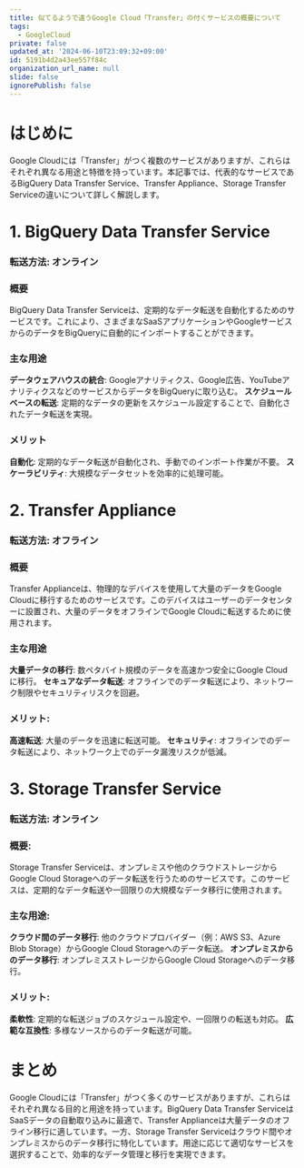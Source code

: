 ```yaml
---
title: 似てるようで違うGoogle Cloud「Transfer」の付くサービスの概要について
tags:
  - GoogleCloud
private: false
updated_at: '2024-06-10T23:09:32+09:00'
id: 5191b4d2a43ee557f84c
organization_url_name: null
slide: false
ignorePublish: false
---
```

# はじめに
Google Cloudには「Transfer」がつく複数のサービスがありますが、これらはそれぞれ異なる用途と特徴を持っています。本記事では、代表的なサービスであるBigQuery Data Transfer Service、Transfer Appliance、Storage Transfer Serviceの違いについて詳しく解説します。

# 1. BigQuery Data Transfer Service
### 転送方法: オンライン
### 概要
BigQuery Data Transfer Serviceは、定期的なデータ転送を自動化するためのサービスです。これにより、さまざまなSaaSアプリケーションやGoogleサービスからのデータをBigQueryに自動的にインポートすることができます。

### 主な用途
**データウェアハウスの統合**: Googleアナリティクス、Google広告、YouTubeアナリティクスなどのサービスからデータをBigQueryに取り込む。
**スケジュールベースの転送**: 定期的なデータの更新をスケジュール設定することで、自動化されたデータ転送を実現。

### メリット
**自動化**: 定期的なデータ転送が自動化され、手動でのインポート作業が不要。
**スケーラビリティ**: 大規模なデータセットを効率的に処理可能。
# 2. Transfer Appliance
### 転送方法: オフライン
### 概要
Transfer Applianceは、物理的なデバイスを使用して大量のデータをGoogle Cloudに移行するためのサービスです。このデバイスはユーザーのデータセンターに設置され、大量のデータをオフラインでGoogle Cloudに転送するために使用されます。

### 主な用途

**大量データの移行**: 数ペタバイト規模のデータを高速かつ安全にGoogle Cloudに移行。
**セキュアなデータ転送**: オフラインでのデータ転送により、ネットワーク制限やセキュリティリスクを回避。

### メリット:
**高速転送**: 大量のデータを迅速に転送可能。
**セキュリティ**: オフラインでのデータ転送により、ネットワーク上でのデータ漏洩リスクが低減。
# 3. Storage Transfer Service
### 転送方法: オンライン
### 概要:
Storage Transfer Serviceは、オンプレミスや他のクラウドストレージからGoogle Cloud Storageへのデータ転送を行うためのサービスです。このサービスは、定期的なデータ転送や一回限りの大規模なデータ移行に使用されます。

### 主な用途:

**クラウド間のデータ移行**: 他のクラウドプロバイダー（例：AWS S3、Azure Blob Storage）からGoogle Cloud Storageへのデータ転送。
**オンプレミスからのデータ移行**: オンプレミスストレージからGoogle Cloud Storageへのデータ移行。

### メリット:
**柔軟性**: 定期的な転送ジョブのスケジュール設定や、一回限りの転送も対応。
**広範な互換性**: 多様なソースからのデータ転送が可能。
# まとめ
Google Cloudには「Transfer」がつく多くのサービスがありますが、これらはそれぞれ異なる目的と用途を持っています。BigQuery Data Transfer ServiceはSaaSデータの自動取り込みに最適で、Transfer Applianceは大量データのオフライン移行に適しています。一方、Storage Transfer Serviceはクラウド間やオンプレミスからのデータ移行に特化しています。用途に応じて適切なサービスを選択することで、効率的なデータ管理と移行を実現できます。
